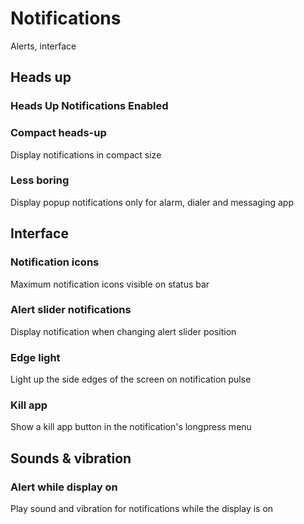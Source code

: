 # Notifications

Alerts, interface

## Heads up

### Heads Up Notifications Enabled

### Compact heads-up

Display notifications in compact size

### Less boring

Display popup notifications only for alarm, dialer and messaging app

## Interface

### Notification icons

Maximum notification icons visible on status bar

### Alert slider notifications

Display notification when changing alert slider position

### Edge light

Light up the side edges of the screen on notification pulse

### Kill app

Show a kill app button in the notification's longpress menu

## Sounds & vibration

### Alert while display on

Play sound and vibration for notifications while the display is on

